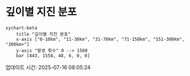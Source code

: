 # 깊이별 지진 분포

```mermaid
xychart-beta
    title "깊이별 지진 분포"
    x-axis ["0-10km", "11-30km", "31-70km", "71-150km", "151-300km", "300km+"]
    y-axis "발생 횟수" 0 --> 1560
    bar [443, 1558, 48, 6, 0, 0]
```

업데이트 시간: 2025-07-16 08:05:24
